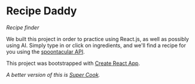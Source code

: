 # Recipe Daddy 
*Recipe finder*

We built this project in order to practice using React.js, as well as possibly using AI. 
Simply type in or click on ingredients, and we'll find a recipe for you using the [spoontacular API](https://spoonacular.com/food-api).

This project was bootstrapped with [Create React App](https://github.com/facebook/create-react-app).

*A better version of this is [Super Cook](https://supercook.com).*